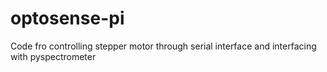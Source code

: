 # optosense-pi
Code fro controlling stepper motor through serial interface and interfacing with pyspectrometer

